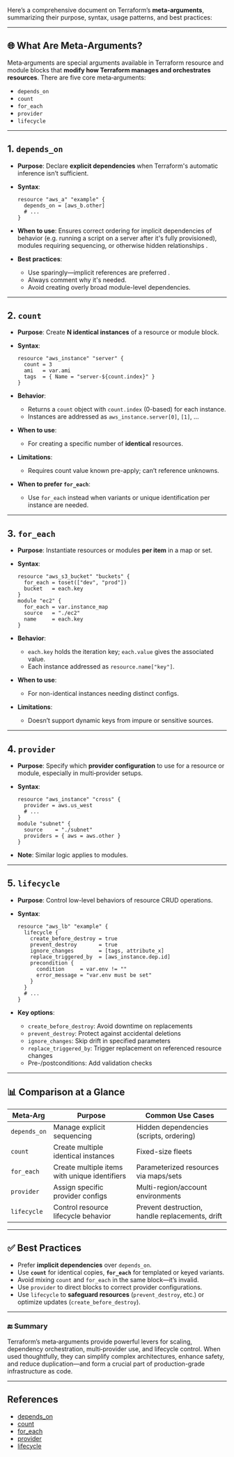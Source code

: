 Here’s a comprehensive document on Terraform’s **meta‑arguments**, summarizing their purpose, syntax, usage patterns, and best practices:

---

## **🌐 What Are Meta‑Arguments?**

Meta‑arguments are special arguments available in Terraform resource and module blocks that **modify how Terraform manages and orchestrates resources**. There are five core meta‑arguments:

* `depends_on`
* `count`
* `for_each`
* `provider`
* `lifecycle`

---

## 1. `depends_on`

* **Purpose**: Declare **explicit dependencies** when Terraform's automatic inference isn’t sufficient.
* **Syntax**:

  ```hcl
  resource "aws_a" "example" {
    depends_on = [aws_b.other]
    # ...
  }
  ```
* **When to use**: Ensures correct ordering for implicit dependencies of behavior (e.g. running a script on a server after it's fully provisioned), modules requiring sequencing, or otherwise hidden relationships .
* **Best practices**:

  * Use sparingly—implicit references are preferred .
  * Always comment why it's needed.
  * Avoid creating overly broad module-level dependencies.

---

## 2. `count`

* **Purpose**: Create **N identical instances** of a resource or module block.
* **Syntax**:

  ```hcl
  resource "aws_instance" "server" {
    count = 3
    ami   = var.ami
    tags  = { Name = "server-${count.index}" }
  }
  ```
* **Behavior**:

  * Returns a `count` object with `count.index` (0-based) for each instance.
  * Instances are addressed as `aws_instance.server[0]`, `[1]`, …
* **When to use**:

  * For creating a specific number of **identical** resources.
* **Limitations**:

  * Requires count value known pre-apply; can’t reference unknowns.
* **When to prefer `for_each`**:

  * Use `for_each` instead when variants or unique identification per instance are needed.

---

## 3. `for_each`

* **Purpose**: Instantiate resources or modules **per item** in a map or set.
* **Syntax**:

  ```hcl
  resource "aws_s3_bucket" "buckets" {
    for_each = toset(["dev", "prod"])
    bucket   = each.key
  }
  module "ec2" {
    for_each = var.instance_map
    source   = "./ec2"
    name     = each.key
  }
  ```
* **Behavior**:

  * `each.key` holds the iteration key; `each.value` gives the associated value.
  * Each instance addressed as `resource.name["key"]`.
* **When to use**:

  * For non-identical instances needing distinct configs.
* **Limitations**:

  * Doesn’t support dynamic keys from impure or sensitive sources.

---

## 4. `provider`

* **Purpose**: Specify which **provider configuration** to use for a resource or module, especially in multi‑provider setups.
* **Syntax**:

  ```hcl
  resource "aws_instance" "cross" {
    provider = aws.us_west
    # ...
  }
  module "subnet" {
    source    = "./subnet"
    providers = { aws = aws.other }
  }
  ```
* **Note**: Similar logic applies to modules.

---

## 5. `lifecycle`

* **Purpose**: Control low-level behaviors of resource CRUD operations.
* **Syntax**:

  ```hcl
  resource "aws_lb" "example" {
    lifecycle {
      create_before_destroy = true
      prevent_destroy       = true
      ignore_changes        = [tags, attribute_x]
      replace_triggered_by  = [aws_instance.dep.id]
      precondition {
        condition     = var.env != ""
        error_message = "var.env must be set"
      }
    }
    # ...
  }
  ```
* **Key options**:

  * `create_before_destroy`: Avoid downtime on replacements
  * `prevent_destroy`: Protect against accidental deletions
  * `ignore_changes`: Skip drift in specified parameters
  * `replace_triggered_by`: Trigger replacement on referenced resource changes
  * Pre-/postconditions: Add validation checks

---

## 📊 Comparison at a Glance

| Meta‑Arg     | Purpose                                       | Common Use Cases                                |
| ------------ | --------------------------------------------- | ----------------------------------------------- |
| `depends_on` | Manage explicit sequencing                    | Hidden dependencies (scripts, ordering)         |
| `count`      | Create multiple identical instances           | Fixed-size fleets                               |
| `for_each`   | Create multiple items with unique identifiers | Parameterized resources via maps/sets           |
| `provider`   | Assign specific provider configs              | Multi-region/account environments               |
| `lifecycle`  | Control resource lifecycle behavior           | Prevent destruction, handle replacements, drift |

---

## ✅ Best Practices

* Prefer **implicit dependencies** over `depends_on`.
* Use **`count`** for identical copies, **`for_each`** for templated or keyed variants.
* Avoid mixing `count` and `for_each` in the same block—it’s invalid.
* Use `provider` to direct blocks to correct provider configurations.
* Use `lifecycle` to **safeguard resources** (`prevent_destroy`, etc.) or optimize updates (`create_before_destroy`).

---

### 🔚 Summary

Terraform’s meta‑arguments provide powerful levers for scaling, dependency orchestration, multi‑provider use, and lifecycle control. When used thoughtfully, they can simplify complex architectures, enhance safety, and reduce duplication—and form a crucial part of production-grade infrastructure as code.

---

## References

- [depends_on](https://developer.hashicorp.com/terraform/language/meta-arguments/depends_on)
- [count](https://developer.hashicorp.com/terraform/language/meta-arguments/count)
- [for_each](https://developer.hashicorp.com/terraform/language/meta-arguments/for_each)
- [provider](https://developer.hashicorp.com/terraform/language/meta-arguments/resource-provider)
- [lifecycle](https://developer.hashicorp.com/terraform/language/meta-arguments/lifecycle)
